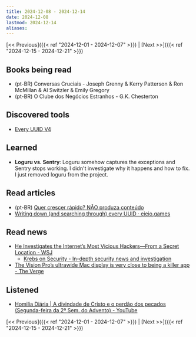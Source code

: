 ```yaml
---
title: 2024-12-08 - 2024-12-14
date: 2024-12-08
lastmod: 2024-12-14
aliases:
---
```


[<< Previous]({{< ref "2024-12-01 - 2024-12-07" >}}) | [Next >>]({{< ref "2024-12-15 - 2024-12-21" >}})

## Books being read
- (pt-BR) Conversas Cruciais - Joseph Grenny & Kerry Patterson & Ron McMillan &
  Al Switzler & Emily Gregory
- (pt-BR) O Clube dos Negócios Estranhos - G.K. Chesterton

## Discovered tools
- [Every UUID V4](https://everyuuid.com)

## Learned
- **Loguru vs. Sentry**: Loguru somehow captures the exceptions and Sentry
  stops working. I didn't investigate why it happens and how to fix. I just
  removed loguru from the project.

## Read articles
- (pt-BR) [Quer crescer rápido? NÃO produza conteúdo](https://moacirmoda.substack.com/p/quer-crescer-rapido-nao-produza-conteudo)
- [Writing down (and searching through) every UUID · eieio.games](https://eieio.games/blog/writing-down-every-uuid)

## Read news
- [He Investigates the Internet’s Most Vicious Hackers—From a Secret Location - WSJ](https://www.wsj.com/tech/cybersecurity/hacking-brian-krebs-snowflake-waifu-49b87fce)
    * [Krebs on Security - In-depth security news and investigation](https://krebsonsecurity.com)
- [The Vision Pro’s ultrawide Mac display is very close to being a killer app - The Verge](https://www.theverge.com/2024/12/11/24301921/vision-pro-ultrawide-mac-display-visionos-2-2-killer-app)

## Listened
- [Homilia Diária | A divindade de Cristo e o perdão dos pecados (Segunda-feira da 2ª Sem. do Advento) - YouTube](https://www.youtube.com/watch?v=nsQM81djZ2A)

[<< Previous]({{< ref "2024-12-01 - 2024-12-07" >}}) | [Next >>]({{< ref "2024-12-15 - 2024-12-21" >}})
